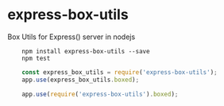 # express-box-utils
Box Utils for Express() server in nodejs

  
```shell 
    npm install express-box-utils --save
    npm test
```


  
```Javascript 
    const express_box_utils = require('express-box-utils');
    app.use(express_box_utils.boxed);
```
 
 
```Javascript 
    app.use(require('express-box-utils').boxed);
```
 